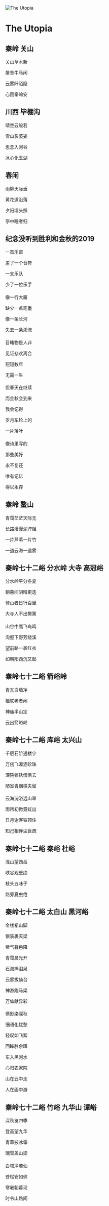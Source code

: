 ![The Utopia](https://github.com/thelou1s/thelou1s.github.io/raw/main/home-bg.jpg)

# The Utopia

#### 

## 秦岭 关山

关山草木新

屋舍牛马闲

云雾阡陌隐

心回秦岭安

####

## 川西 毕棚沟

晴空云般若

雪山影婆娑

思念入河谷

冰心化玉湖

####

## 春闲

雨柳天际垂

黄花道沿落

夕阳墙头照

亭中睡者归

####

## 纪念没听到胜利和金秋的2019

一首乐谱

差了一个音符

一支乐队

少了一位乐手

####

像一行大雁

缺少一点笔墨

像一条长河

失去一条溪流

####

目睹物是人非

见证悲欢离合

短短数年

无需一生

####

但春天在继续

而金秋会到来

我会记得

岁月车轮上的

一片落叶

####

像诗里写的

那些美好

永不复还

唯有记忆

得以永存

####

## 秦岭 鳌山

青霭茫茫天际无

长路漫漫泥泞阻

一片芦苇一片竹

一道云海一道雾

####

## 秦岭七十二峪 分水岭 大寺 高冠峪

分水岭平分冬夏

朝暮间阴晴更迭

登山者日行百里

大寺人不出樊篱

####

山谷中鹰飞鸟鸣

沟壑下野芳绕溪

望前路一袭红衣

如朝阳西沉又起

####

## 秦岭七十二峪 箭峪岭

青瓦白墙净

楹联老者闲

神庙半山定

云出箭峪岭

####

## 秦岭七十二峪 库峪 太兴山

千层石阶通楼宇

万仞飞瀑洒珍珠

深院锁锈僧侣去

陋室青烟樵夫留

####

云海浣浴远山翠

雨帘初掀霓虹出

日月谢客铁顶住

知己相伴尘世疏

####

## 秦岭七十二峪 秦峪 杜峪

浅山望西岳

峡谷观壁绝

枝头五味子

路旁夏虫倦

####

## 秦岭七十二峪 太白山 黑河峪

金缕裙山脚

银装裹天梁

紫气暮色降

青霭晨光开

石海捧泪泉

云雾拔仙台

神游跑马梁

万仙献异彩

####

倩影染深秋

细语化忧愁

轻叹如飞絮

回眸胜余晖

车入黑河水

心归农家院

山在云中走

人在画中游

####

## 秦岭七十二峪 竹峪 九华山 谭峪

深秋览四季

登高望九华

青草披冰霜

瑞雪盖山梁

####

白塔净若仙

苍松安如佛

寒暑朝暮现

时令山路间

####
